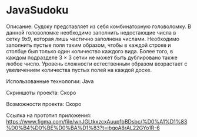 # JavaSudoku

Описание: Судоку представляет из себя комбинаторную головоломку. В данной головоломке необходимо заполнить недостающие числа в сетку 9х9, которая лишь частично заполнена числами. Необходимо заполнить пустые поля таким образом, чтобы в каждой строке и столбце был только один количество каждого вида. Более того, в каждом подразделе 3 × 3 сетки не может быть дублировано также любое число. Уровень сложности естественным образом возрастает с увеличением количества пустых полей на каждой доске.

Использованные технологии:
Java

Скриншоты проекта:
Скоро

Возможности проекта:
Скоро

Ссылка на прототип приложения: https://www.figma.com/file/wnJGLtkxzcxAuup1bBDsbc/%D0%A1%D1%83%D0%B4%D0%BE%D0%BA%D1%83?t=ibgoA8rAL22GYo1R-6

